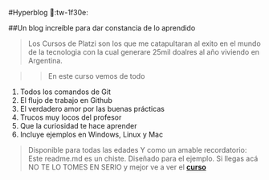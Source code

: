 #Hyperblog 💚:tw-1f30e:

##Un blog increíble para dar constancia de lo aprendido

>Los Cursos de Platzi son los que me catapultaran al exito en el mundo de la tecnologia con la cual generare 25mil doalres al año viviendo en Argentina.


> > En este curso vemos de todo

1. Todos los comandos de Git
2. El flujo de trabajo en Github
3. El verdadero amor por las buenas prácticas
4. Trucos muy locos del profesor
5. Que la curiosidad te hace aprender
6. Incluye ejemplos en Windows, Linux y Mac
>Disponible para todas las edades
Y como un amable recordatorio: Este readme.md es un chiste. Diseñado para el ejemplo. Si llegas acá NO TE LO TOMES EN SERIO y mejor ve a ver el [**curso**](http://https://platzi.com/clases/1557-git-github/19977-readmemd-es-una-excelente-practica/ "curso")
